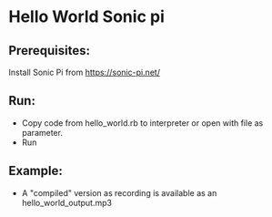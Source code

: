 # Hello World Sonic pi

## Prerequisites:

Install Sonic Pi from https://sonic-pi.net/

## Run:

* Copy code from hello_world.rb to interpreter or open with file as parameter.
* Run

## Example:

* A "compiled" version as recording is available as an hello_world_output.mp3
